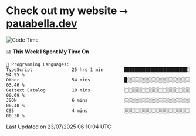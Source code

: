 # Check out my website ⭢ [pauabella.dev](https://pauabella.dev)

<!--START_SECTION:waka-->
![Code Time](http://img.shields.io/badge/Code%20Time-4%2C623%20hrs%2046%20mins-blue)

📊 **This Week I Spent My Time On** 

```text
💬 Programming Languages: 
TypeScript               25 hrs 1 min        ████████████████████████░   94.95 % 
Other                    54 mins             █░░░░░░░░░░░░░░░░░░░░░░░░   03.46 % 
Gettext Catalog          10 mins             ░░░░░░░░░░░░░░░░░░░░░░░░░   00.69 % 
JSON                     6 mins              ░░░░░░░░░░░░░░░░░░░░░░░░░   00.40 % 
CSS                      4 mins              ░░░░░░░░░░░░░░░░░░░░░░░░░   00.30 % 
```


 Last Updated on 23/07/2025 06:10:04 UTC
<!--END_SECTION:waka-->
